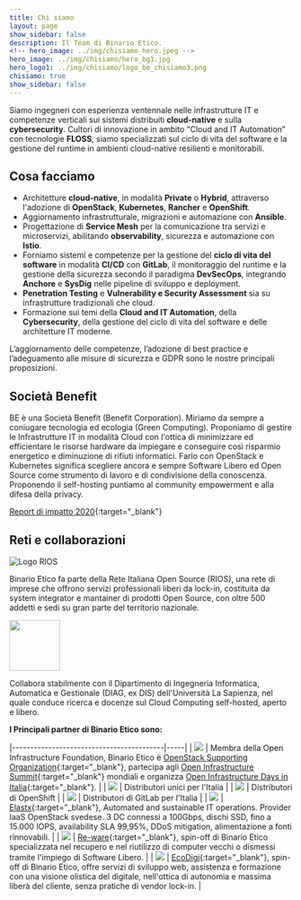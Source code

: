 ```yaml
---
title: Chi siamo
layout: page
show_sidebar: false
description: Il Team di Binario Etico.
<!-- hero_image: ../img/chisiamo_hero.jpeg -->
hero_image: ../img/chisiamo/hero_bg1.jpg
hero_logo1: ../img/chisiamo/logo_be_chisiamo3.png
chisiamo: true
show_sidebar: false
---
```

Siamo ingegneri con esperienza ventennale nelle infrastrutture IT e competenze verticali sui sistemi distribuiti **cloud-native** e sulla **cybersecurity**. Cultori di innovazione in ambito “Cloud and IT Automation” con tecnologie **FLOSS**, siamo specializzati sul ciclo di vita del software e la gestione del runtime in ambienti cloud-native resilienti e monitorabili.  

## Cosa facciamo
* Architetture **cloud-native**, in modalità **Private** o **Hybrid**, attraverso l'adozione di **OpenStack**, **Kubernetes**, **Rancher** e **OpenShift**.
* Aggiornamento infrastrutturale, migrazioni e automazione con **Ansible**.
* Progettazione di **Service Mesh** per la comunicazione tra servizi e microservizi, abilitando **observability**, sicurezza e automazione con **Istio**.
* Forniamo sistemi e competenze per la gestione del **ciclo di vita del software** in modalità **CI/CD** con **GitLab**, il monitoraggio del runtime e la gestione della sicurezza secondo il paradigma **DevSecOps**, integrando **Anchore** e **SysDig** nelle pipeline di sviluppo e deployment.
* **Penetration Testing** e **Vulnerability e Security Assessment** sia su infrastrutture tradizionali che cloud.
* Formazione sui temi della **Cloud and IT Automation**, della **Cybersecurity**, della gestione del ciclo di vita del software e delle architetture IT moderne.  

L’aggiornamento delle competenze, l’adozione di best practice e l’adeguamento alle misure di sicurezza e GDPR sono le nostre principali proposizioni.

## Società Benefit
BE è una Società Benefit (Benefit Corporation). Miriamo da sempre a coniugare tecnologia ed ecologia (Green Computing). Proponiamo di gestire le Infrastrutture IT in modalità Cloud con l'ottica di minimizzare ed efficientare le risorse hardware da impiegare e conseguire così risparmio energetico e diminuzione di rifiuti informatici. Farlo con OpenStack e Kubernetes significa scegliere ancora e sempre Software Libero ed Open Source come strumento di lavoro e di condivisione della conoscenza. Proponendo il self-hosting puntiamo al community empowerment e alla difesa della privacy.

[Report di impatto 2020](../img/chisiamo/relazione_annuale_2020.pdf){:target="_blank"}

## Reti e collaborazioni
![Logo RIOS](../img/chisiamo/rios.png)

Binario Etico fa parte della Rete Italiana Open Source (RIOS), una rete di imprese che offrono servizi professionali liberi da lock-in, costituita da system integrator e mantainer di prodotti Open Source, con oltre 500 addetti e sedi su gran parte del territorio nazionale.  
<!-- ![Logo DIAG](../img/chisiamo/diag.jpg) -->

<img src="../img/chisiamo/diag.jpg" width="90">

Collabora stabilmente con il Dipartimento di Ingegneria Informatica, Automatica e Gestionale (DIAG, ex DIS) dell'Università La Sapienza, nel quale conduce ricerca e docenze sul Cloud Computing self-hosted, aperto e libero.




**I Principali partner di Binario Etico sono:**

|------------------------------------------|-----|
| <img src="../img/chisiamo/OpenStack_Logo_2016.svg.png" class="partners"> | Membra della Open Infrastructure Foundation, Binario Etico è [OpenStack Supporting Organization](https://www.openstack.org/foundation/companies/){:target="_blank"}, partecipa agli [Open Infrastructure Summit](https://www.openstack.org/summit){:target="_blank"} mondiali e organizza [Open Infrastructure Days in Italia](https://openinfraday.it/){:target="_blank"}.  |
| <img src="../img/chisiamo/rancher-logo-stacked-color.png" class="partners"> | Distributori unici per l'Italia |
| <img src="../img/chisiamo/OpenShift-LogoType.svg" class="partners"> | Distributori di OpenShift |
| <img src="../img/chisiamo/gitlab.png" class="partners"> | Distributori di GitLab per l'Italia |
| <img src="../img/chisiamo/elastx.jpg" class="partners"> | [Elastx](https://elastx.se/en){:target="_blank"}, Automated and sustainable IT operations. Provider IaaS OpenStack svedese. 3 DC connessi a 100Gbps, dischi SSD, fino a 15.000 IOPS, availability SLA 99,95%, DDoS mitigation, alimentazione a fonti rinnovabili. |
| <img src="../img/chisiamo/re-ware.png" class="partners"> | [Re-ware](https://www.reware.it/){:target="_blank"}, spin-off di Binario Etico specializzata nel recupero e nel riutilizzo di computer vecchi o dismessi tramite l'impiego di Software Libero. |
| <img src="../img/chisiamo/logo-eco-digi.png" class="partners"> | [EcoDigi](https://www.ecodigi.it/){:target="_blank"}, spin-off di Binario Etico, offre servizi di sviluppo web, assistenza e formazione con una visione olistica del digitale, nell'ottica di autonomia e massima liberà del cliente, senza pratiche di vendor lock-in. |
